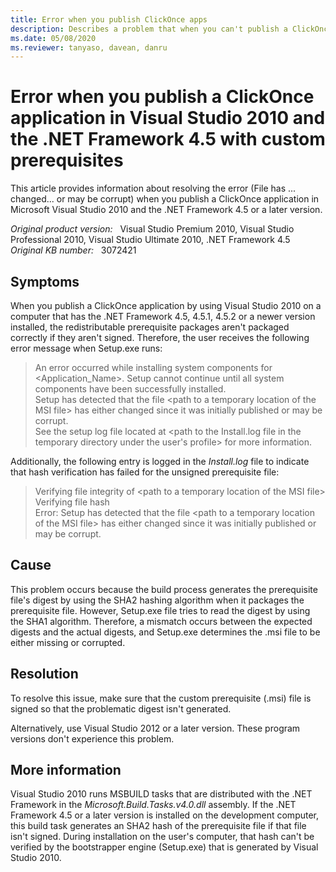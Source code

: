 ```yaml
---
title: Error when you publish ClickOnce apps
description: Describes a problem that when you can't publish a ClickOnce application in Visual Studio 2010 and the .NET Framework 4.5 with custom prerequisites. Provides a solution.
ms.date: 05/08/2020
ms.reviewer: tanyaso, davean, danru
---
```

# Error when you publish a ClickOnce application in Visual Studio 2010 and the .NET Framework 4.5 with custom prerequisites

This article provides information about resolving the error (File has ... changed... or may be corrupt) when you publish a ClickOnce application in Microsoft Visual Studio 2010 and the .NET Framework 4.5 or a later version.

_Original product version:_ &nbsp; Visual Studio Premium 2010, Visual Studio Professional 2010, Visual Studio Ultimate 2010, .NET Framework 4.5  
_Original KB number:_ &nbsp; 3072421

## Symptoms

When you publish a ClickOnce application by using Visual Studio 2010 on a computer that has the .NET Framework 4.5, 4.5.1, 4.5.2 or a newer version installed, the redistributable prerequisite packages aren't packaged correctly if they aren't signed. Therefore, the user receives the following error message when Setup.exe runs:

> An error occurred while installing system components for <Application_Name>. Setup cannot continue until all system components have been successfully installed.  
> Setup has detected that the file \<path to a temporary location of the MSI file> has either changed since it was initially published or may be corrupt.  
> See the setup log file located at \<path to the Install.log file in the temporary directory under the user's profile> for more information.

Additionally, the following entry is logged in the *Install.log* file to indicate that hash verification has failed for the unsigned prerequisite file:

> Verifying file integrity of \<path to a temporary location of the MSI file>  
> Verifying file hash  
> Error: Setup has detected that the file \<path to a temporary location of the MSI file> has either changed since it was initially published or may be corrupt.

## Cause

This problem occurs because the build process generates the prerequisite file's digest by using the SHA2 hashing algorithm when it packages the prerequisite file. However, Setup.exe file tries to read the digest by using the SHA1 algorithm. Therefore, a mismatch occurs between the expected digests and the actual digests, and Setup.exe determines the .msi file to be either missing or corrupted.

## Resolution

To resolve this issue, make sure that the custom prerequisite (.msi) file is signed so that the problematic digest isn't generated.

Alternatively, use Visual Studio 2012 or a later version. These program versions don't experience this problem.

## More information

Visual Studio 2010 runs MSBUILD tasks that are distributed with the .NET Framework in the *Microsoft.Build.Tasks.v4.0.dll* assembly. If the .NET Framework 4.5 or a later version is installed on the development computer, this build task generates an SHA2 hash of the prerequisite file if that file isn't signed. During installation on the user's computer, that hash can't be verified by the bootstrapper engine (Setup.exe) that is generated by Visual Studio 2010.
